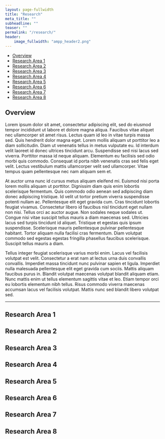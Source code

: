 ```yaml
---
layout: page-fullwidth
title: "Research"
meta_title: ""
subheadline: ""
teaser: ""
permalink: "/research/"
header:
    image_fullwidth: "ampp_header2.png"
---
```


<div data-magellan-expedition="fixed">
  <ul class="sub-nav">
    <li data-magellan-arrival="Overview"><a href="#Overview">Overview</a></li>
    <li data-magellan-arrival="Research Area 1"><a href="#Research Area 1">Research Area 1</a></li>
    <li data-magellan-arrival="Research Area 2"><a href="#Research Area 2">Research Area 2</a></li>
    <li data-magellan-arrival="Research Area 3"><a href="#Research Area 3">Research Area 3</a></li>
    <li data-magellan-arrival="Research Area 4"><a href="#Research Area 4">Research Area 4</a></li>
    <li data-magellan-arrival="Research Area 5"><a href="#Research Area 5">Research Area 5</a></li>
    <li data-magellan-arrival="Research Area 6"><a href="#Research Area 6">Research Area 6</a></li>
    <li data-magellan-arrival="Research Area 7"><a href="#Research Area 7">Research Area 7</a></li>
    <li data-magellan-arrival="Research Area 8"><a href="#Research Area 8">Research Area 8</a></li>
  </ul>
</div>

<h2 data-magellan-destination="Overview">Overview</h2>
<a name="Overview"></a>

Lorem ipsum dolor sit amet, consectetur adipiscing elit, sed do eiusmod tempor incididunt ut labore et dolore magna aliqua. Faucibus vitae aliquet nec ullamcorper sit amet risus. Lectus quam id leo in vitae turpis massa sed. Quis hendrerit dolor magna eget. Lorem mollis aliquam ut porttitor leo a diam sollicitudin. Diam ut venenatis tellus in metus vulputate eu. Id interdum velit laoreet id donec ultrices tincidunt arcu. Suspendisse sed nisi lacus sed viverra. Porttitor massa id neque aliquam. Elementum eu facilisis sed odio morbi quis commodo. Consequat id porta nibh venenatis cras sed felis eget velit. Lectus vestibulum mattis ullamcorper velit sed ullamcorper. Vitae tempus quam pellentesque nec nam aliquam sem et.

At auctor urna nunc id cursus metus aliquam eleifend mi. Euismod nisi porta lorem mollis aliquam ut porttitor. Dignissim diam quis enim lobortis scelerisque fermentum. Quis commodo odio aenean sed adipiscing diam donec adipiscing tristique. Id velit ut tortor pretium viverra suspendisse potenti nullam ac. Pellentesque elit eget gravida cum. Cras tincidunt lobortis feugiat vivamus. Consectetur libero id faucibus nisl tincidunt eget nullam non nisi. Tellus orci ac auctor augue. Non sodales neque sodales ut. Congue nisi vitae suscipit tellus mauris a diam maecenas sed. Ultricies lacus sed turpis tincidunt id aliquet. Tristique et egestas quis ipsum suspendisse. Scelerisque mauris pellentesque pulvinar pellentesque habitant. Tortor aliquam nulla facilisi cras fermentum. Diam volutpat commodo sed egestas egestas fringilla phasellus faucibus scelerisque. Suscipit tellus mauris a diam.

Tellus integer feugiat scelerisque varius morbi enim. Lacus vel facilisis volutpat est velit. Consectetur a erat nam at lectus urna duis convallis convallis. Imperdiet massa tincidunt nunc pulvinar sapien et ligula. Imperdiet nulla malesuada pellentesque elit eget gravida cum sociis. Mattis aliquam faucibus purus in. Blandit volutpat maecenas volutpat blandit aliquam etiam. Nunc mattis enim ut tellus elementum sagittis vitae et leo. Etiam tempor orci eu lobortis elementum nibh tellus. Risus commodo viverra maecenas accumsan lacus vel facilisis volutpat. Mattis nunc sed blandit libero volutpat sed.

<hr>

<h2 data-magellan-destination="Research Area 1">Research Area 1</h2>
<a name="Research Area 1"></a>
 
<h2 data-magellan-destination="Research Area 2">Research Area 2</h2>
<a name="Research Area 2"></a>

<h2 data-magellan-destination="Research Area 3">Research Area 3</h2>
<a name="Research Area 3"></a>

<h2 data-magellan-destination="Research Area 4">Research Area 4</h2>
<a name="Research Area 4"></a>

<h2 data-magellan-destination="Research Area 5">Research Area 5</h2>
<a name="Research Area 5"></a>

<h2 data-magellan-destination="Research Area 6">Research Area 6</h2>
<a name="Research Area 6"></a>

<h2 data-magellan-destination="Research Area 7">Research Area 7</h2>
<a name="Research Area 7"></a>

<h2 data-magellan-destination="Research Area 8">Research Area 8</h2>
<a name="Research Area 8"></a>

